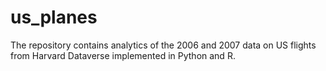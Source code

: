 # us_planes
The repository contains analytics of the 2006 and 2007 data on US flights from Harvard Dataverse implemented in Python and R.
